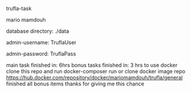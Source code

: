 trufla-task

mario mamdouh

database directory: ./data

admin-username: TruflaUser

admin-password: TruflaPass

main task finished in: 6hrs
bonus tasks finished in: 3 hrs
to use docker clone this repo and run docker-composer run
or
clone docker image repo
https://hub.docker.com/repository/docker/mariomamdouh/trufla/general
finished all bonus items
thanks for giving me this chance
